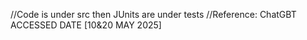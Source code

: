 //Code is under src then JUnits are under tests
//Reference: ChatGBT ACCESSED DATE [10&20 MAY 2025]
